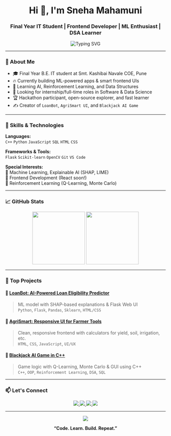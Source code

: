<h1 align="center">Hi 👋, I'm Sneha Mahamuni</h1>
<h3 align="center">Final Year IT Student | Frontend Developer | ML Enthusiast | DSA Learner</h3>

<p align="center">
  <img src="https://readme-typing-svg.demolab.com?font=Fira+Code&size=22&duration=3000&pause=1000&color=00BFFF&center=true&vCenter=true&width=600&lines=Passionate+Tech+Explorer;Frontend+%E2%9C%94+AI+%E2%9C%94+DSA+%E2%9C%94;Building+real-world+projects+with+impact" alt="Typing SVG" />
</p>

---

### 🌟 About Me
- 🎓 Final Year B.E. IT student at Smt. Kashibai Navale COE, Pune  
- 🔥 Currently building ML-powered apps & smart frontend UIs  
- 🧠 Learning AI, Reinforcement Learning, and Data Structures  
- 💼 Looking for internship/full-time roles in Software & Data Science  
- 🏆 Hackathon participant, open-source explorer, and fast learner  
- ✍️ Creator of `LoanBot`, `AgriSmart UI`, and `Blackjack AI Game`  

---

### 🚀 Skills & Technologies

**Languages:**  
`C++` `Python` `JavaScript` `SQL` `HTML` `CSS`

**Frameworks & Tools:**  
`Flask` `Scikit-learn` `OpenCV` `Git` `VS Code` 

**Special Interests:**  
🎯 Machine Learning, Explainable AI (SHAP, LIME)  
🎯 Frontend Development (React soon!)  
🎯 Reinforcement Learning (Q-Learning, Monte Carlo)

---

### 📈 GitHub Stats

<p align="center">
  <img src="https://github-readme-stats.vercel.app/api?username=sneha847&show_icons=true&theme=tokyonight" height="165" />
  <img src="https://github-readme-stats.vercel.app/api/top-langs/?username=sneha847&layout=compact&theme=tokyonight" height="165" />
</p>

---

### 💼 Top Projects

#### 🔹 [LoanBot: AI-Powered Loan Eligibility Predictor](#)
> ML model with SHAP-based explanations & Flask Web UI  
> `Python`, `Flask`, `Pandas`, `Sklearn`, `HTML/CSS`

#### 🔹 [AgriSmart: Responsive UI for Farmer Tools](#)
> Clean, responsive frontend with calculators for yield, soil, irrigation, etc.  
> `HTML`, `CSS`, `JavaScript`, `UI/UX`

#### 🔹 [Blackjack AI Game in C++](#)
> Game logic with Q-Learning, Monte Carlo & GUI using C++  
> `C++`, `OOP`, `Reinforcement Learning`, `DSA`, `SQL`

---

### 📫 Let's Connect

<p align="center">
  <a href="[https://www.linkedin.com/in/sneha847/](https://www.linkedin.com/in/sneha-mahamuni-823bb825b)" target="_blank">
    <img src="https://img.shields.io/badge/LinkedIn-blue?style=for-the-badge&logo=linkedin" />
  </a>
  <a href="https://snehamahamuni.netlify.app" target="_blank">
    <img src="https://img.shields.io/badge/Portfolio-00C897?style=for-the-badge&logo=google-chrome&logoColor=white" />
  </a>
  <a href="mailto:mahamunisneha40@gmail.com" target="_blank">
    <img src="https://img.shields.io/badge/Email-D14836?style=for-the-badge&logo=gmail&logoColor=white" />
  </a>
  <a href="[https://leetcode.com/snehamahamuni/](https://leetcode.com/u/sneha_213/)" target="_blank">
  <img src="https://img.shields.io/badge/LeetCode-orange?style=for-the-badge&logo=leetcode&logoColor=white" />
</a>

</p>

---

<p align="center">
  <img src="https://github-profile-summary-cards.vercel.app/api/cards/profile-details?username=sneha847&theme=monokai" />
</p>

<p align="center"><b>“Code. Learn. Build. Repeat.”</b></p>

